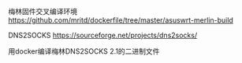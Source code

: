 梅林固件交叉编译环境
https://github.com/mritd/dockerfile/tree/master/asuswrt-merlin-build

DNS2SOCKS
https://sourceforge.net/projects/dns2socks/

用docker编译梅林DNS2SOCKS 2.1的二进制文件
